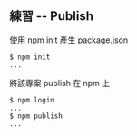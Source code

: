 ## 練習 -- Publish

使用 npm init 產生 package.json

```
$ npm init
...
```

將該專案 publish 在 npm 上

```
$ npm login
...
$ npm publish
...
```
